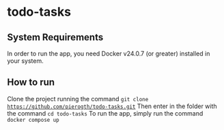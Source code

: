# todo-tasks

## System Requirements

In order to run the app, you need Docker v24.0.7 (or greater) installed in your system. 

## How to run
Clone the project running the command <code>git clone https://github.com/pierogth/todo-tasks.git</code>
Then enter in the folder with the command <code>cd todo-tasks</code>
To run the app, simply run the command <code>docker compose up</code>
